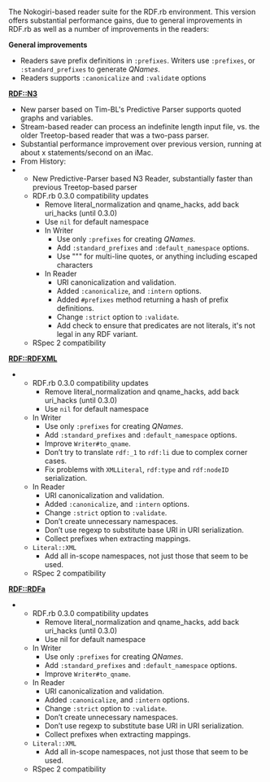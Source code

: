 The Nokogiri-based reader suite for the RDF.rb environment. This version offers substantial performance gains, due to general improvements in RDF.rb as well as a number of improvements in the readers:

**General improvements**

*   Readers save prefix definitions in `:prefixes`. Writers use `:prefixes`, or `:standard_prefixes` to generate _QNames_.
*   Readers supports `:canonicalize` and `:validat`e options

**[RDF::N3][1]**

*   New parser based on Tim-BL's Predictive Parser supports quoted graphs and variables.
*   Stream-based reader can process an indefinite length input file, vs. the older Treetop-based reader that was a two-pass parser.
*   Substantial performance improvement over previous version, running at about x statements/second on an iMac.
*   From History:
*   *   New Predictive-Parser based N3 Reader, substantially faster than previous Treetop-based parser
    *   RDF.rb 0.3.0 compatibility updates 
        *   Remove literal_normalization and qname_hacks, add back uri_hacks (until 0.3.0)
        *   Use `nil` for default namespace
        *   In Writer 
            *   Use only `:prefixes` for creating _QNames_.
            *   Add `:standard_prefixes` and `:default_namespace` options.
            *   Use """ for multi-line quotes, or anything including escaped characters
        *   In Reader 
            *   URI canonicalization and validation.
            *   Added `:canonicalize`, and `:intern` options.
            *   Added `#prefixes` method returning a hash of prefix definitions.
            *   Change `:strict` option to `:validate`.
            *   Add check to ensure that predicates are not literals, it's not legal in any RDF variant.
    *   RSpec 2 compatibility

**[RDF::RDFXML][2]**

*   *   RDF.rb 0.3.0 compatibility updates 
        *   Remove literal_normalization and qname_hacks, add back uri_hacks (until 0.3.0)
        *   Use `nil` for default namespace
    *   In Writer 
        *   Use only `:prefixes` for creating _QNames_.
        *   Add `:standard_prefixes` and `:default_namespace` options.
        *   Improve `Writer#to_qname`.
        *   Don’t try to translate `rdf:_1` to `rdf:li` due to complex corner cases.
        *   Fix problems with `XMLLiteral`, `rdf:type` and `rdf:nodeID` serialization.
    *   In Reader 
        *   URI canonicalization and validation.
        *   Added `:canonicalize`, and `:intern` options.
        *   Change `:strict` option to `:validate`.
        *   Don’t create unnecessary namespaces.
        *   Don’t use regexp to substitute base URI in URI serialization.
        *   Collect prefixes when extracting mappings.
    *   `Literal::XML` 
        *   Add all in-scope namespaces, not just those that seem to be used.
    *   RSpec 2 compatibility

**[RDF::RDFa][3]**

*   *   RDF.rb 0.3.0 compatibility updates 
        *   Remove literal_normalization and qname_hacks, add back uri_hacks (until 0.3.0)
        *   Use nil for default namespace
    *   In Writer 
        *   Use only `:prefixes` for creating _QNames_.
        *   Add `:standard_prefixes` and `:default_namespace` options.
        *   Improve `Writer#to_qname`.
    *   In Reader 
        *   URI canonicalization and validation.
        *   Added `:canonicalize`, and `:intern` options.
        *   Change `:strict` option to `:validate`.
        *   Don’t create unnecessary namespaces.
        *   Don’t use regexp to substitute base URI in URI serialization.
        *   Collect prefixes when extracting mappings.
    *   `Literal::XML` 
        *   Add all in-scope namespaces, not just those that seem to be used.
    *   RSpec 2 compatibility

 [1]: https://rubygems.org/gems/rdf-n3
 [2]: https://rubygems.org/gems/rdf-rdfxml
 [3]: https://rubygems.org/gems/rdf-rdfa